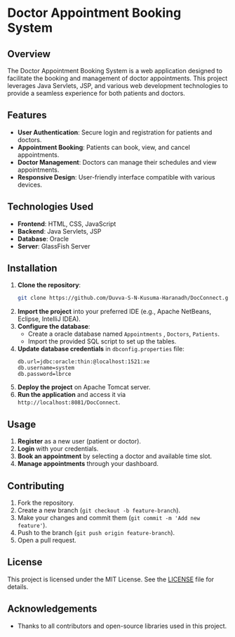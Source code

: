# Doctor Appointment Booking System

## Overview
The Doctor Appointment Booking System is a web application designed to facilitate the booking and management of doctor appointments. This project leverages Java Servlets, JSP, and various web development technologies to provide a seamless experience for both patients and doctors.

## Features
- **User Authentication**: Secure login and registration for patients and doctors.
- **Appointment Booking**: Patients can book, view, and cancel appointments.
- **Doctor Management**: Doctors can manage their schedules and view appointments.
- **Responsive Design**: User-friendly interface compatible with various devices.

## Technologies Used
- **Frontend**: HTML, CSS, JavaScript
- **Backend**: Java Servlets, JSP
- **Database**: Oracle
- **Server**: GlassFish Server

## Installation
1. **Clone the repository**:
    ```bash
    git clone https://github.com/Duvva-S-N-Kusuma-Haranadh/DocConnect.git
    ```
2. **Import the project** into your preferred IDE (e.g., Apache NetBeans, Eclipse, IntelliJ IDEA).
3. **Configure the database**:
    - Create a oracle database named `Appointments` , `Doctors`, `Patients`.
    - Import the provided SQL script to set up the tables.
4. **Update database credentials** in `dbconfig.properties` file:
    ```properties
    db.url=jdbc:oracle:thin:@localhost:1521:xe
    db.username=system
    db.password=lbrce
    ```
5. **Deploy the project** on Apache Tomcat server.
6. **Run the application** and access it via `http://localhost:8081/DocConnect`.

## Usage
1. **Register** as a new user (patient or doctor).
2. **Login** with your credentials.
3. **Book an appointment** by selecting a doctor and available time slot.
4. **Manage appointments** through your dashboard.

## Contributing
1. Fork the repository.
2. Create a new branch (`git checkout -b feature-branch`).
3. Make your changes and commit them (`git commit -m 'Add new feature'`).
4. Push to the branch (`git push origin feature-branch`).
5. Open a pull request.

## License
This project is licensed under the MIT License. See the [LICENSE](LICENSE) file for details.

## Acknowledgements
- Thanks to all contributors and open-source libraries used in this project.
